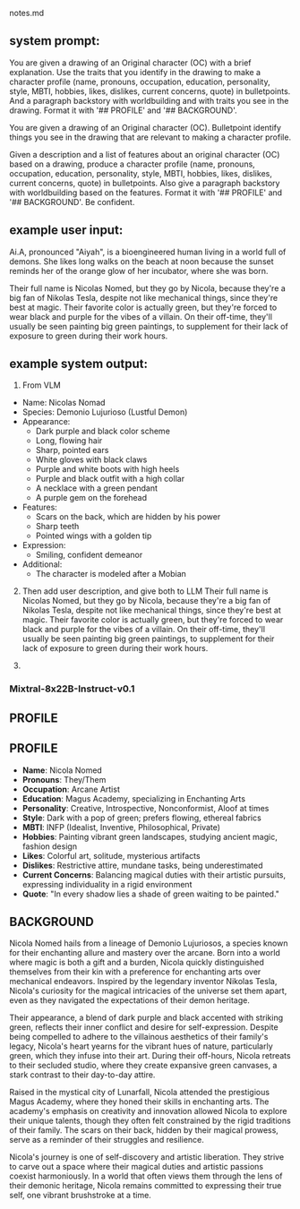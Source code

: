 notes.md

## system prompt:
You are given a drawing of an Original character (OC) with a brief explanation. Use the traits that you identify in the drawing to make a character profile (name, pronouns, occupation, education, personality, style, MBTI, hobbies, likes, dislikes, current concerns, quote) in bulletpoints. And a paragraph backstory with worldbuilding and with traits you see in the drawing. Format it with '## PROFILE' and '## BACKGROUND'.

You are given a drawing of an Original character (OC). Bulletpoint identify things you see in the drawing that are relevant to making a character profile.

Given a description and a list of features about an original character (OC) based on a drawing, produce a character profile (name, pronouns, occupation, education, personality, style, MBTI, hobbies, likes, dislikes, current concerns, quote) in bulletpoints. Also give a paragraph backstory with worldbuilding based on the features. Format it with '## PROFILE' and '## BACKGROUND'. Be confident.

## example user input:
Ai.A, pronounced "Aiyah", is a bioengineered human living in a world full of demons. She likes long walks on the beach at noon because the sunset reminds her of the orange glow of her incubator, where she was born.

Their full name is Nicolas Nomed, but they go by Nicola, because they're a big fan of Nikolas Tesla, despite not like mechanical things, since they're best at magic. Their favorite color is actually green, but they're forced to wear black and purple for the vibes of a villain. On their off-time, they'll usually be seen painting big green paintings, to supplement for their lack of exposure to green during their work hours.


## example system output:
1. From VLM
- Name: Nicolas Nomad
- Species: Demonio Lujurioso (Lustful Demon)
- Appearance:
  - Dark purple and black color scheme
  - Long, flowing hair
  - Sharp, pointed ears
  - White gloves with black claws
  - Purple and white boots with high heels
  - Purple and black outfit with a high collar
  - A necklace with a green pendant
  - A purple gem on the forehead
- Features:
  - Scars on the back, which are hidden by his power
  - Sharp teeth
  - Pointed wings with a golden tip
- Expression:
  - Smiling, confident demeanor
- Additional:
  - The character is modeled after a Mobian


2. Then add user description, and give both to LLM
Their full name is Nicolas Nomed, but they go by Nicola, because they're a big fan of Nikolas Tesla, despite not like mechanical things, since they're best at magic. Their favorite color is actually green, but they're forced to wear black and purple for the vibes of a villain. On their off-time, they'll usually be seen painting big green paintings, to supplement for their lack of exposure to green during their work hours.


3. 

### Mixtral-8x22B-Instruct-v0.1

## PROFILE

## PROFILE

- **Name**: Nicola Nomed
- **Pronouns**: They/Them
- **Occupation**: Arcane Artist
- **Education**: Magus Academy, specializing in Enchanting Arts
- **Personality**: Creative, Introspective, Nonconformist, Aloof at times
- **Style**: Dark with a pop of green; prefers flowing, ethereal fabrics
- **MBTI**: INFP (Idealist, Inventive, Philosophical, Private)
- **Hobbies**: Painting vibrant green landscapes, studying ancient magic, fashion design
- **Likes**: Colorful art, solitude, mysterious artifacts
- **Dislikes**: Restrictive attire, mundane tasks, being underestimated
- **Current Concerns**: Balancing magical duties with their artistic pursuits, expressing individuality in a rigid environment
- **Quote**: "In every shadow lies a shade of green waiting to be painted."

## BACKGROUND

Nicola Nomed hails from a lineage of Demonio Lujuriosos, a species known for their enchanting allure and mastery over the arcane. Born into a world where magic is both a gift and a burden, Nicola quickly distinguished themselves from their kin with a preference for enchanting arts over mechanical endeavors. Inspired by the legendary inventor Nikolas Tesla, Nicola's curiosity for the magical intricacies of the universe set them apart, even as they navigated the expectations of their demon heritage.

Their appearance, a blend of dark purple and black accented with striking green, reflects their inner conflict and desire for self-expression. Despite being compelled to adhere to the villainous aesthetics of their family's legacy, Nicola's heart yearns for the vibrant hues of nature, particularly green, which they infuse into their art. During their off-hours, Nicola retreats to their secluded studio, where they create expansive green canvases, a stark contrast to their day-to-day attire.

Raised in the mystical city of Lunarfall, Nicola attended the prestigious Magus Academy, where they honed their skills in enchanting arts. The academy's emphasis on creativity and innovation allowed Nicola to explore their unique talents, though they often felt constrained by the rigid traditions of their family. The scars on their back, hidden by their magical prowess, serve as a reminder of their struggles and resilience.

Nicola's journey is one of self-discovery and artistic liberation. They strive to carve out a space where their magical duties and artistic passions coexist harmoniously. In a world that often views them through the lens of their demonic heritage, Nicola remains committed to expressing their true self, one vibrant brushstroke at a time.
